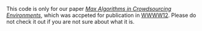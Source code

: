 This code is only for our paper [*Max Algorithms in Crowdsourcing Environments*](http://ilpubs.stanford.edu:8090/1017/), which was accpeted for publication in [WWWW12](http://www2012.wwwconference.org/).
Please do not check it out if you are not sure about what it is.
